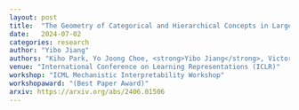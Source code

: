 ```yaml
---
layout: post
title:  "The Geometry of Categorical and Hierarchical Concepts in Large Language Models"
date:   2024-07-02
categories: research
author: "Yibo Jiang"
authors: "Kiho Park, Yo Joong Choe, <strong>Yibo Jiang</strong>, Victor Veitch"
venue: "International Conference on Learning Representations (ICLR)"
workshop: "ICML Mechanistic Interpretability Workshop"
workshopaward: "(Best Paper Award)"
arxiv: https://arxiv.org/abs/2406.01506
---
```

